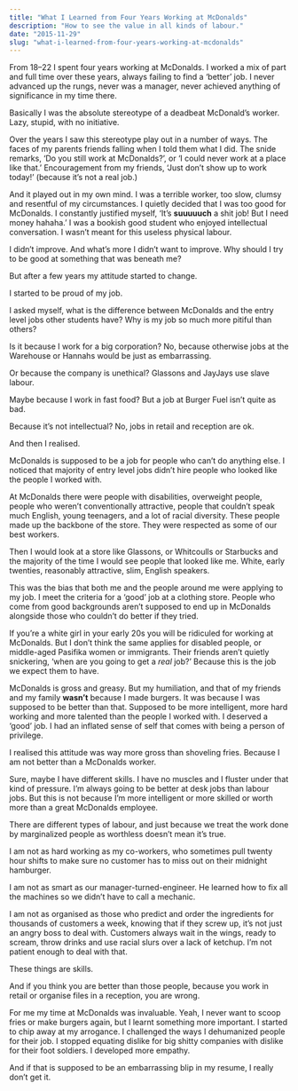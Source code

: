 ```yaml
---
title: "What I Learned from Four Years Working at McDonalds"
description: "How to see the value in all kinds of labour."
date: "2015-11-29"
slug: "what-i-learned-from-four-years-working-at-mcdonalds"
---
```


From 18–22 I spent four years working at McDonalds. I worked a mix of part and full time over these years, always failing to find a ‘better’ job. I never advanced up the rungs, never was a manager, never achieved anything of significance in my time there.

Basically I was the absolute stereotype of a deadbeat McDonald’s worker. Lazy, stupid, with no initiative.

Over the years I saw this stereotype play out in a number of ways. The faces of my parents friends falling when I told them what I did. The snide remarks, ‘Do you still work at McDonalds?’, or ‘I could never work at a place like that.’ Encouragement from my friends, ‘Just don’t show up to work today!’ (because it’s not a real job.)

And it played out in my own mind. I was a terrible worker, too slow, clumsy and resentful of my circumstances. I quietly decided that I was too good for McDonalds. I constantly justified myself, ‘It’s **suuuuuch** a shit job! But I need money hahaha.’ I was a bookish good student who enjoyed intellectual conversation. I wasn’t meant for this useless physical labour.

I didn’t improve. And what’s more I didn’t want to improve. Why should I try to be good at something that was beneath me?

But after a few years my attitude started to change.

I started to be proud of my job.

I asked myself, what is the difference between McDonalds and the entry level jobs other students have? Why is my job so much more pitiful than others?

Is it because I work for a big corporation? No, because otherwise jobs at the Warehouse or Hannahs would be just as embarrassing.

Or because the company is unethical? Glassons and JayJays use slave labour.

Maybe because I work in fast food? But a job at Burger Fuel isn’t quite as bad.

Because it’s not intellectual? No, jobs in retail and reception are ok.

And then I realised.

McDonalds is supposed to be a job for people who can’t do anything else. I noticed that majority of entry level jobs didn’t hire people who looked like the people I worked with.

At McDonalds there were people with disabilities, overweight people, people who weren’t conventionally attractive, people that couldn’t speak much English, young teenagers, and a lot of racial diversity. These people made up the backbone of the store. They were respected as some of our best workers.

Then I would look at a store like Glassons, or Whitcoulls or Starbucks and the majority of the time I would see people that looked like me. White, early twenties, reasonably attractive, slim, English speakers.

This was the bias that both me and the people around me were applying to my job. I meet the criteria for a ‘good’ job at a clothing store. People who come from good backgrounds aren’t supposed to end up in McDonalds alongside those who couldn’t do better if they tried.

If you’re a white girl in your early 20s you will be ridiculed for working at McDonalds. But I don’t think the same applies for disabled people, or middle-aged Pasifika women or immigrants. Their friends aren’t quietly snickering, ‘when are you going to get a *real* job?’ Because this is the job we expect them to have.

McDonalds is gross and greasy. But my humiliation, and that of my friends and my family **wasn’t** because I made burgers. It was because I was supposed to be better than that. Supposed to be more intelligent, more hard working and more talented than the people I worked with. I deserved a ‘good’ job. I had an inflated sense of self that comes with being a person of privilege.

I realised this attitude was way more gross than shoveling fries. Because I am not better than a McDonalds worker.

Sure, maybe I have different skills. I have no muscles and I fluster under that kind of pressure. I’m always going to be better at desk jobs than labour jobs. But this is not because I’m more intelligent or more skilled or worth more than a great McDonalds employee.

There are different types of labour, and just because we treat the work done by marginalized people as worthless doesn’t mean it’s true.

I am not as hard working as my co-workers, who sometimes pull twenty hour shifts to make sure no customer has to miss out on their midnight hamburger.

I am not as smart as our manager-turned-engineer. He learned how to fix all the machines so we didn’t have to call a mechanic.

I am not as organised as those who predict and order the ingredients for thousands of customers a week, knowing that if they screw up, it’s not just an angry boss to deal with. Customers always wait in the wings, ready to scream, throw drinks and use racial slurs over a lack of ketchup. I’m not patient enough to deal with that.

These things are skills.

And if you think you are better than those people, because you work in retail or organise files in a reception, you are wrong.

For me my time at McDonalds was invaluable. Yeah, I never want to scoop fries or make burgers again, but I learnt something more important. I started to chip away at my arrogance. I challenged the ways I dehumanized people for their job. I stopped equating dislike for big shitty companies with dislike for their foot soldiers. I developed more empathy.

And if that is supposed to be an embarrassing blip in my resume, I really don’t get it.
